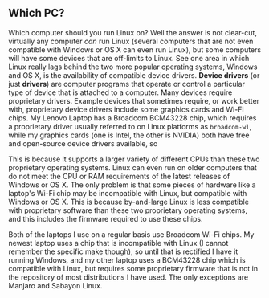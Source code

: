 ## Which PC?
Which computer should you run Linux on? Well the answer is not clear-cut, virtually any computer *can* run Linux (several computers that are not even compatible with Windows or OS X can even run Linux), but some computers will have some devices that are off-limits to Linux. See one area in which Linux really lags behind the two more popular operating systems, Windows and OS X, is the availability of compatible device drivers. **Device drivers** (or just **drivers**) are computer programs that operate or control a particular type of device that is attached to a computer. Many devices require proprietary drivers. Example devices that sometimes require, or work better with, proprietary device drivers include some graphics cards and Wi-Fi chips. My Lenovo Laptop has a Broadcom BCM43228 chip, which requires a proprietary driver usually referred to on Linux platforms as `broadcom-wl`, while my graphics cards (one is Intel, the other is NVIDIA) both have free and open-source device drivers available, so

This is because it supports a larger variety of different CPUs than these two proprietary operating systems. Linux can even run on older computers that do not meet the CPU or RAM requirements of the latest releases of Windows or OS X. The only problem is that some pieces of hardware like a laptop's Wi-Fi chip may be incompatible with Linux, but compatible with Windows or OS X. This is because by-and-large Linux is less compatible with proprietary software than these two proprietary operating systems, and this includes the firmware required to use these chips.

Both of the laptops I use on a regular basis use Broadcom Wi-Fi chips. My newest laptop uses a chip that is incompatible with Linux (I cannot remember the specific make though), so until that is rectified I have it running Windows, and my other laptop uses a BCM43228 chip which is compatible with Linux, but requires some proprietary firmware that is not in the repository of most distributions I have used. The only exceptions are Manjaro and Sabayon Linux.
